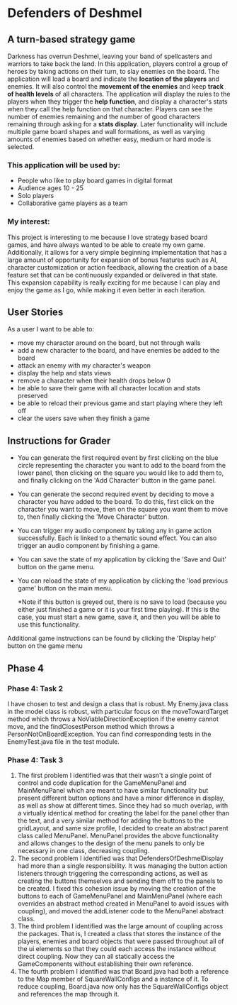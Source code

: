 # Defenders of Deshmel

## A turn-based strategy game

Darkness has overrun Deshmel, leaving your band of spellcasters and warriors to take back the land. 
In this application, players control a group of heroes by taking actions on their turn, to slay enemies
on the board. The application will load a board and indicate the **location of the players** and enemies.
It will also control the **movement of the enemies** and keep **track of health levels** of all characters.
The application will display the rules to the players when they trigger the **help function**, and display a character's
stats when they call the help function on that character. Players can see the number of enemies remaining and the
number of good characters remaining through asking for a **stats display**. Later functionality will include multiple 
game board shapes and wall formations, as well as varying amounts of enemies based on whether easy, medium or hard mode 
is selected.

### This application will be used by:
- People who like to play board games in digital format
- Audience ages 10 - 25
- Solo players
- Collaborative game players as a team

### My interest:
This project is interesting to me because I love strategy based board games, and have always wanted to be able to create
my own game. Additionally, it allows for a very simple beginning implementation that has a large amount of opportunity 
for expansion of bonus features such as AI, character customization or action feedback, allowing the creation of a
base feature set that can be continuously expanded or delivered in that state. This expansion capability is really 
exciting for me because I can play and enjoy the game as I go, while making it even better in each iteration.

## User Stories

As a user I want to be able to:
- move my character around on the board, but not through walls
- add a new character to the board, and have enemies be added to the board
- attack an enemy with my character's weapon
- display the help and stats views
- remove a character when their health drops below 0
- be able to save their game with all character location and stats preserved
- be able to reload their previous game and start playing where they left off
- clear the users save when they finish a game

## Instructions for Grader

- You can generate the first required event by first clicking on the blue circle representing the character you want to 
  add to the board from the lower panel, then clicking on the square you would like to add them to, and finally clicking 
  on the 'Add Character' button in the game panel.
- You can generate the second required event by deciding to move a character you have added to the board. To do this, 
  first click on the character you want to move, then on the square you want them to move to, then finally clicking
  the 'Move Character' button.
- You can trigger my audio component by taking any in game action successfully. Each is linked to a thematic sound 
  effect. You can also trigger an audio component by finishing a game.
- You can save the state of my application by clicking the 'Save and Quit' button on the game menu.
- You can reload the state of my application by clicking the 'load previous game' button on the main menu.
    
    *Note if this button is greyed out, there is no save to load (because you either just finished a game or it is your
    first time playing). If this is the case, you must start a new game, save it, and then you will be able to use this
     functionality.
     
Additional game instructions can be found by clicking the 'Display help' button on the game menu

## Phase 4

### Phase 4: Task 2

I have chosen to test and design a class that is robust. My Enemy.java class in the model class is robust, with 
particular focus on the moveTowardTarget method which throws a NoViableDirectionException if the enemy cannot move, 
and the findClosestPerson method which throws a PersonNotOnBoardException. You can find corresponding tests in the 
EnemyTest.java file in the test module.

### Phase 4: Task 3

1. The first problem I identified was that their wasn't a single point of control and code duplication for the 
GameMenuPanel and MainMenuPanel which are meant to have similar functionality but present different button options and
have a minor difference in display, as well as show at different times. Since they had so much overlap, with a virtually
identical method for creating the label for the panel other than the text, and a very similar method for adding the
buttons to the gridLayout, and same size profile, I decided to create an abstract parent class called MenuPanel. 
MenuPanel provides the above functionality and allows changes to the design of the menu panels to only be necessary in 
one class, decreasing coupling.
2. The second problem I identified was that DefendersOfDeshmelDisplay had more than a single responsibility. It was
managing the button action listeners through triggering the corresponding actions, as well as creating the buttons
themselves and sending them off to the panels to be created. I fixed this cohesion issue by moving the creation of the 
buttons to each of GameMenuPanel and MainMenuPanel (where each overrides an abstract method created in MenuPanel to 
avoid issues with coupling), and moved the addListener code to the MenuPanel abstract class.
3. The third problem I identified was the large amount of coupling across the packages. That is, I created a class that
stores the instance of the players, enemies and board objects that were passed throughout all of the ui elements so 
that they could each access the instance without direct coupling. Now they can all statically access the GameComponents
without establishing their own reference.
4. The fourth problem I identified was that Board.java had both a reference to the Map member of SquareWallConfigs and a
instance of it. To reduce coupling, Board.java now only has the SquareWallConfigs object and references the map through
it.

